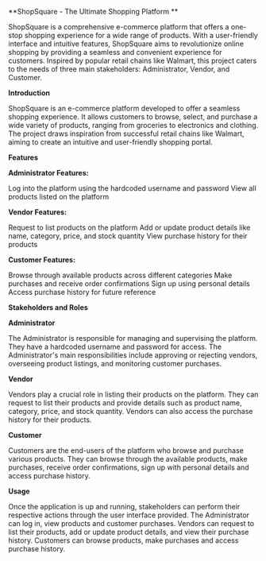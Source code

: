 **ShopSquare - The Ultimate Shopping Platform **

ShopSquare is a comprehensive e-commerce platform that offers a one-stop shopping experience for a wide range of products. 
With a user-friendly interface and intuitive features, ShopSquare aims to revolutionize online shopping by providing a seamless and convenient experience for customers. 
Inspired by popular retail chains like Walmart, this project caters to the needs of three main stakeholders: Administrator, Vendor, and Customer.

**Introduction**

ShopSquare is an e-commerce platform developed to offer a seamless shopping experience. 
It allows customers to browse, select, and purchase a wide variety of products, ranging from groceries to electronics and clothing. 
The project draws inspiration from successful retail chains like Walmart, aiming to create an intuitive and user-friendly shopping portal.

**Features**

**Administrator Features:**

Log into the platform using the hardcoded username and password
View all products listed on the platform

**Vendor Features:**

Request to list products on the platform
Add or update product details like name, category, price, and stock quantity
View purchase history for their products

**Customer Features:**

Browse through available products across different categories
Make purchases and receive order confirmations
Sign up using personal details
Access purchase history for future reference

**Stakeholders and Roles**

**Administrator**

The Administrator is responsible for managing and supervising the platform. 
They have a hardcoded username and password for access. 
The Administrator's main responsibilities include approving or rejecting vendors, overseeing product listings, and monitoring customer purchases.

**Vendor**

Vendors play a crucial role in listing their products on the platform. 
They can request to list their products and provide details such as product name, category, price, and stock quantity. 
Vendors can also access the purchase history for their products.

**Customer**

Customers are the end-users of the platform who browse and purchase various products. 
They can browse through the available products, make purchases, receive order confirmations, sign up with personal details and access purchase history.

**Usage**

Once the application is up and running, stakeholders can perform their respective actions through the user interface provided. 
The Administrator can log in, view products and customer purchases. 
Vendors can request to list their products, add or update product details, and view their purchase history. 
Customers can browse products, make purchases and access purchase history.

